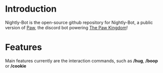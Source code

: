 # Introduction
Nightly-Bot is the open-source github repository for Nightly-Bot, a public version of [Paw](https://github.com/MiataBoy/Paw), the discord bot powering [The Paw Kingdom](https://discord.gg/tpk)!

# Features
Main features currently are the interaction commands, such as **/hug**, **/boop** or **/cookie**